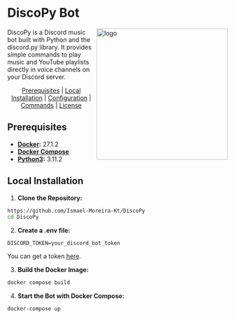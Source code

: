 # DiscoPy Bot
<img 
    src="./assets/logo.png" 
    alt="logo" 
    width="300px" 
    align="right"
/>


<div align="left">
DiscoPy is a Discord music bot built with Python and the discord.py library. It provides simple commands to play music and YouTube playlists directly in voice channels on your Discord server.

<br>

<p align="center"> 
    <a href="#prerequisites">Prerequisites</a> |
    <a href="#local-installation">Local Installation</a> |
    <a href="#configuration">Configuration</a> |
    <a href="#commands">Commands</a> |
    <a href="#license">License</a> 
</p>

## Prerequisites
- **[Docker](https://docs.docker.com/engine/install/):** 27.1.2
- **[Docker Compose](https://docs.docker.com/compose/install/linux/)**
- **[Python3](https://www.python.org/downloads/):** 3.11.2

## Local Installation
1. **Clone the Repository:**
```bash
https://github.com/Ismael-Moreira-Kt/DiscoPy
cd DiscoPy
```

2. **Create a .env file:**
```env
DISCORD_TOKEN=your_discord_bot_token
```

You can get a token [here](https://discord.com/developers/docs/intro).

3. **Build the Docker Image:**
```bash
docker compose build
```

4. **Start the Bot with Docker Compose:**
```bash
docker-compose up
```
